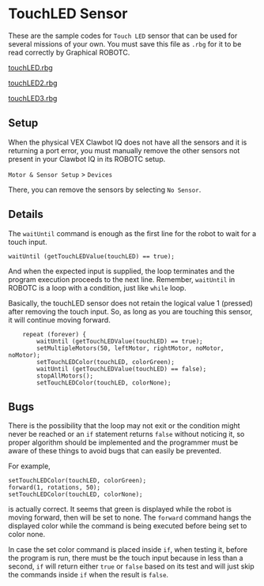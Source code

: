 # TouchLED Sensor
These are the sample codes for `Touch LED` sensor that can be used for
several missions of your own. You must save this file as `.rbg` for
it to be read correctly by Graphical ROBOTC. 

[touchLED.rbg](https://raw.githubusercontent.com/xdvrx1/ROBOTC/master/graphical/touchLED/touchLED.rbg)

[touchLED2.rbg](https://raw.githubusercontent.com/xdvrx1/ROBOTC/master/graphical/touchLED/touchLED2.rbg)

[touchLED3.rbg](https://raw.githubusercontent.com/xdvrx1/ROBOTC/master/graphical/touchLED/touchLED3.rbg)

## Setup
When the physical VEX Clawbot IQ does not have all the sensors
and it is returning a port error,
you must manually remove the other sensors not present in your
Clawbot IQ in its ROBOTC setup.

`Motor & Sensor Setup` > `Devices`

There, you can remove the sensors by selecting `No Sensor`.

## Details
The `waitUntil` command is enough as the first line for the robot
to wait for a touch input.

`waitUntil (getTouchLEDValue(touchLED) == true);`

And when the expected input is supplied, 
the loop terminates and the program
execution proceeds to the next line. Remember, `waitUntil`
in ROBOTC is a loop with a condition, just like `while` loop.

Basically, the touchLED sensor does not retain 
the logical value 1 (pressed) after removing the touch input. So,
as long as you are touching this sensor, it will continue
moving forward.

```
	repeat (forever) {
		waitUntil (getTouchLEDValue(touchLED) == true);
		setMultipleMotors(50, leftMotor, rightMotor, noMotor, noMotor);
		setTouchLEDColor(touchLED, colorGreen);
		waitUntil (getTouchLEDValue(touchLED) == false);
		stopAllMotors();
		setTouchLEDColor(touchLED, colorNone);
```

## Bugs
There is the possibility that the loop may not exit or
the condition might never be reached
or an `if` statement returns `false` without noticing it,
so proper algorithm should be implemented and the 
programmer must be aware of these things to avoid bugs
that can easily be prevented.

For example,

```
setTouchLEDColor(touchLED, colorGreen);
forward(1, rotations, 50);
setTouchLEDColor(touchLED, colorNone);
```

is actually correct. It seems that green is displayed
while the robot is moving forward, then will be set
to none. The `forward` command hangs the displayed color while
the command is being executed before being set to color none. 

In case the set color command is placed
inside `if`, when testing it, before the program is run,
there must be the touch input because in less than
a second, `if` will return either `true` or `false`
based on its test and
will just skip the commands inside `if` when
the result is `false`.
